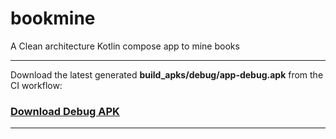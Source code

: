 # bookmine
A Clean architecture Kotlin compose app to mine books 

------

Download the latest generated **build_apks/debug/app-debug.apk** from the CI workflow: 
### [Download Debug APK](https://github.com/shahin68/bookmine/raw/master/build_apks/debug/app-debug.apk)

------
